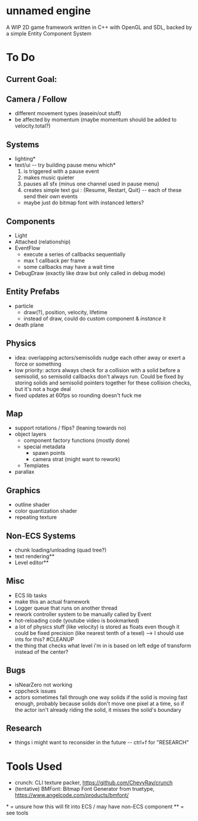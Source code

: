 # unnamed engine
A WIP 2D game framework written in C++ with OpenGL and SDL, backed by a simple Entity Component System

# To Do 

## Current Goal: 

## Camera / Follow
- different movement types (easein/out stuff)
- be affected by momentum (maybe momentum should be added to velocity.total?)

## Systems
- lighting\*
- text/ui -- try building pause menu which\*
    1. is triggered with a pause event 
    2. makes music quieter
    3. pauses all sfx (minus one channel used in pause menu)
    4. creates simple text gui : {Resume, Restart, Quit} -- each of these send their own events
    - maybe just do bitmap font with instanced letters?

## Components
- Light 
- Attached (relationship)
- EventFlow
    - execute a series of callbacks sequentially
    - max 1 callback per frame 
    - some callbacks may have a wait time
- DebugDraw (exactly like draw but only called in debug mode)

## Entity Prefabs
- particle
    - draw(?), position, velocity, lifetime
    - instead of draw, could do custom component & *instance* it
- death plane

## Physics
- idea: overlapping actors/semisolids nudge each other away or exert a force or something
- low priority: actors always check for a collision with a solid before a semisolid, so semisolid callbacks don't always run. Could be fixed by storing solids and semisolid pointers together for these collision checks, but it's not a huge deal
- fixed updates at 60fps so rounding doesn't fuck me

## Map 
- support rotations / flips? (leaning towards no)
- object layers
    - component factory functions (mostly done)
    - special metadata
        - spawn points
        - camera strat (might want to rework)
    - Templates
- parallax

## Graphics
- outline shader
- color quantization shader
- repeating texture

## Non-ECS Systems
- chunk loading/unloading (quad tree?)
- text rendering\*\*
- Level editor\*\*

## Misc
- ECS lib tasks
- make this an actual framework 
- Logger queue that runs on another thread
- rework controller system to be manually called by Event
- hot-reloading code (youtube video is bookmarked)
- a lot of physics stuff (like velocity) is stored as floats even though it could be fixed precision (like nearest tenth of a texel) --> I should use ints for this? #CLEANUP
- the thing that checks what level i'm in is based on left edge of transform instead of the center?

## Bugs
- isNearZero not working
- cppcheck issues
- actors sometimes fall through one way solids if the solid is moving fast enough, probably because solids don't move one pixel at a time, so if the actor isn't already riding the solid, it misses the solid's boundary

## Research
- things i might want to reconsider in the future -- ctrl+f for "RESEARCH" 

# Tools Used
- crunch: CLI texture packer, https://github.com/ChevyRay/crunch
- (tentative) BMFont: Bitmap Font Generator from truetype, https://www.angelcode.com/products/bmfont/


\* = unsure how this will fit into ECS / may have non-ECS component
\*\* = see tools
